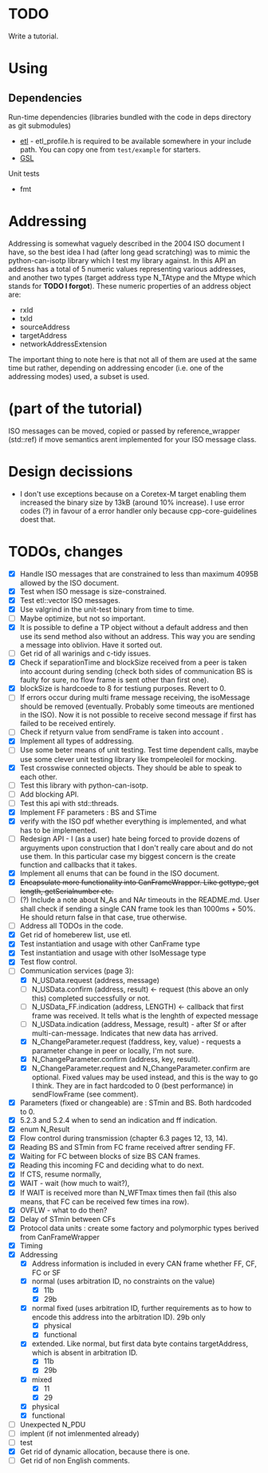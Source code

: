 # TODO
Write a tutorial.

# Using
## Dependencies
Run-time dependencies (libraries bundled with the code in deps directory as git submodules)
* [etl](https://www.etlcpp.com/map.html) - etl_profile.h is required to be available somewhere in your include path. You can copy one from ```test/example``` for starters.
* [GSL](https://github.com/microsoft/GSL)

Unit tests
* fmt


# Addressing
Addressing is somewhat vaguely described in the 2004 ISO document I have, so the best idea I had (after long gead scratching) was to mimic the python-can-isotp library which I test my library against. In this API an address has a total of 5 numeric values representing various addresses, and another two types (target address type N_TAtype and the Mtype which stands for **TODO I forgot**). These numeric properties of an address object are:
* rxId
* txId
* sourceAddress
* targetAddress
* networkAddressExtension

The important thing to note here is that not all of them are used at the same time but rather, depending on addressing encoder (i.e. one of the addressing modes) used, a subset is used. 



# (part of the tutorial)
ISO messages can be moved, copied or passed by reference_wrapper (std::ref) if move semantics arent implemented for your ISO message class.

# Design decissions
* I don't use exceptions because on a Coretex-M target enabling them increased the binary size by 13kB (around 10% increase). I use error codes (?) in favour of a error handler only because cpp-core-guidelines doest that.

# TODOs, changes

- [x] Handle ISO messages that are constrained to less than maximum 4095B allowed by the ISO document.
- [x] Test when ISO message is size-constrained.
- [x] Test etl::vector ISO messages.
- [x] Use valgrind in the unit-test binary from time to time.
- [ ] Maybe optimize, but not so important.
- [x] It is possible to define a TP object without a default address and then use its send method also without an address. This way you are sending a message into oblivion. Have it sorted out.
- [ ] Get rid of all warinigs and c-tidy issues.
- [x] Check if separationTime and blockSize received from a peer is taken into account during sending (check both sides of communication BS is faulty for sure, no flow frame is sent other than first one).
- [x] blockSize is hardcoede to 8 for testiung purposes. Revert to 0.
- [ ] If errors occur during multi frame message receiving, the isoMessage should be removed (eventually. Probably some timeouts are mentioned in the ISO). Now it is not possible to receive second message if first has failed to be received entirely.
- [ ] Check if retyurn value from sendFrame is taken into account .
- [x] Implement all types of addressing.
- [ ] Use some beter means of unit testing. Test time dependent calls, maybe use some clever unit testing library like trompeleoleil for mocking.
- [x] Test crosswise connected objects. They should be able to speak to each other.
- [ ] Test this library with python-can-isotp.
- [ ] Add blocking API.
- [ ] Test this api with std::threads.
- [x] Implement FF parameters : BS and STime
- [x] verify with the ISO pdf whether everything is implemented, and what has to be implemented.
- [ ] Redesign API - I (as a user) hate being forced to provide dozens of arguyments upon construction that I don't really care about and do not use them. In this particular case my biggest concern is the create function and callbacks that it takes.
- [x] Implement all enums that can be found in the ISO document.
- [x] ~~Encapsulate more functionality into CanFrameWrapper. Like gettype, get length, getSerialnumber  etc.~~
- [ ] (?) Include a note about N_As and NAr timeouts in the README.md. User shall check if sending a single CAN frame took les than 1000ms + 50%. He should return false in that case, true otherwise.
- [ ] Address all TODOs in the code.
- [x] Get rid of homeberew list, use etl.
- [x] Test instantiation and usage with other CanFrame type
- [x] Test instantiation and usage with other IsoMessage type
- [x] Test flow control.
- [ ] Communication services (page 3):
  - [x] N_USData.request (address, message)
  - [ ] N_USData.confirm (address, result) <- request (this above an only this) completed successfully or not.
  - [ ] N_USData_FF.indication (address, LENGTH) <- callback that first frame was received. It tells what is the lenghth of expected message
  - [ ] N_USData.indication (address, Message, result) - after Sf or after multi-can-message. Indicates that new data has arrived.
  - [x] N_ChangeParameter.request (faddress, key, value) - requests a parameter change in peer or locally, I'm not sure.
  - [x] N_ChangeParameter.confirm  (address, key, result).
  - [x] N_ChangeParameter.request and N_ChangeParameter.confirm are optional. Fixed values may be used instead, and this is the way to go I think. They are in fact hardcoded to 0 (best performance) in sendFlowFrame (see comment).
- [x] Parameters (fixed or changeable) are : STmin and BS. Both hardcoded to 0.
- [x] 5.2.3 and 5.2.4 when to send an indication and ff indication.
- [x] enum N_Result
- [X] Flow control during transmission (chapter 6.3 pages 12, 13, 14).
- [x] Reading BS and STmin from FC frame received aftrer sending FF.
- [x] Waiting for FC between blocks of size BS CAN frames.
- [x] Reading this incoming FC and deciding what to do next.
- [x] If CTS, resume normally,
- [x] WAIT - wait (how much to wait?),
- [x] If WAIT is received more than N_WFTmax times then fail (this also means, that FC can be received few times ina row).
- [x] OVFLW - what to do then?
- [x] Delay of STmin between CFs
- [x] Protocol data units : create some factory and polymorphic types berived from CanFrameWrapper
- [x] Timing
- [x] Addressing
  - [x] Address information is included in every CAN frame whether FF, CF, FC or SF
  - [x] normal (uses arbitration ID, no constraints on the value)
     - [x] 11b
     - [x] 29b
  - [x] normal fixed (uses arbitration ID, further requirements as to how to encode this address into the arbitration ID). 29b only
     - [x] physical
     - [x] functional
  -  [x] extended. Like normal, but first data byte contains targetAddress, which is absent in arbitration ID.
     - [x] 11b
     - [x] 29b
  -  [x] mixed
     - [x] 11
     - [x] 29
  - [x] physical
  - [x] functional
- [ ] Unexpected N_PDU
-  [ ] implent (if not imlenmented already)
-  [ ] test
- [x] Get rid of dynamic allocation, because there is one.
- [ ] Get rid of non English comments.
